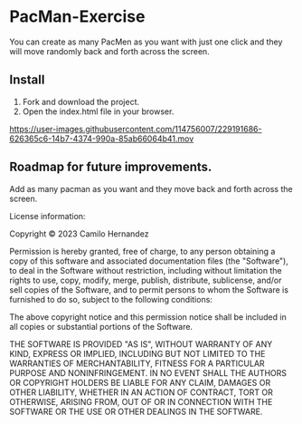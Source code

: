 # PacMan-Exercise
You can create as many PacMen as you want with just one click and they will move randomly back and forth across the screen.

## Install
1. Fork and download the project.
2. Open the index.html file in your browser.

https://user-images.githubusercontent.com/114756007/229191686-626365c6-14b7-4374-990a-85ab66064b41.mov

## Roadmap for future improvements.
Add as many pacman as you want and they move back and forth across the screen.

License information:

Copyright © 2023 Camilo Hernandez

Permission is hereby granted, free of charge, to any person obtaining a copy of this software and associated documentation files (the "Software"), to deal in the Software without restriction, including without limitation the rights to use, copy, modify, merge, publish, distribute, sublicense, and/or sell copies of the Software, and to permit persons to whom the Software is furnished to do so, subject to the following conditions:

The above copyright notice and this permission notice shall be included in all copies or substantial portions of the Software.

THE SOFTWARE IS PROVIDED "AS IS", WITHOUT WARRANTY OF ANY KIND, EXPRESS OR IMPLIED, INCLUDING BUT NOT LIMITED TO THE WARRANTIES OF MERCHANTABILITY, FITNESS FOR A PARTICULAR PURPOSE AND NONINFRINGEMENT. IN NO EVENT SHALL THE AUTHORS OR COPYRIGHT HOLDERS BE LIABLE FOR ANY CLAIM, DAMAGES OR OTHER LIABILITY, WHETHER IN AN ACTION OF CONTRACT, TORT OR OTHERWISE, ARISING FROM, OUT OF OR IN CONNECTION WITH THE SOFTWARE OR THE USE OR OTHER DEALINGS IN THE SOFTWARE.
